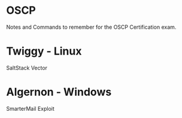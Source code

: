 # OSCP
Notes and Commands to remember for the OSCP Certification exam.

# Twiggy - Linux
SaltStack Vector

# Algernon - Windows
SmarterMail Exploit
